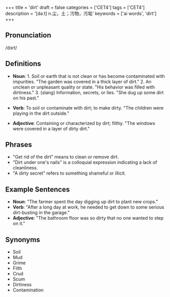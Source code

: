 +++
title = 'dirt'
draft = false
categories = ['CET4']
tags = ['CET4']
description = '[dəːt] n.尘，土；污物，污垢'
keywords = ['ai words', 'dirt']
+++

## Pronunciation
/dɜrt/

## Definitions
- **Noun**: 1. Soil or earth that is not clean or has become contaminated with impurities. "The garden was covered in a thick layer of dirt." 2. An unclean or unpleasant quality or state. "His behavior was filled with dirtiness." 3. (slang) Information, secrets, or lies. "She dug up some dirt on his past."

- **Verb**: To soil or contaminate with dirt; to make dirty. "The children were playing in the dirt outside."
- **Adjective**: Containing or characterized by dirt; filthy. "The windows were covered in a layer of dirty dirt."

## Phrases
- "Get rid of the dirt" means to clean or remove dirt.
- "Dirt under one's nails" is a colloquial expression indicating a lack of cleanliness.
- "A dirty secret" refers to something shameful or illicit.

## Example Sentences
- **Noun**: "The farmer spent the day digging up dirt to plant new crops."
- **Verb**: "After a long day at work, he needed to get down to some serious dirt-busting in the garage."
- **Adjective**: "The bathroom floor was so dirty that no one wanted to step on it."

## Synonyms
- Soil
- Mud
- Grime
- Filth
- Crud
- Scum
- Dirtiness
- Contamination
